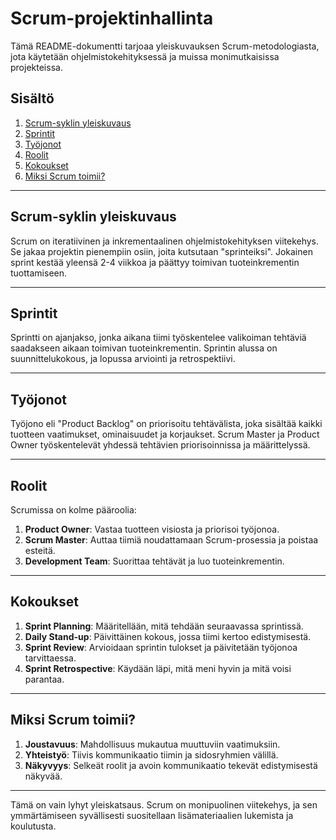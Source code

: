 # Scrum-projektinhallinta

Tämä README-dokumentti tarjoaa yleiskuvauksen Scrum-metodologiasta, jota käytetään ohjelmistokehityksessä ja muissa monimutkaisissa projekteissa.

## Sisältö

1. [Scrum-syklin yleiskuvaus](#scrum-syklin-yleiskuvaus)
2. [Sprintit](#sprintit)
3. [Työjonot](#työjonot)
4. [Roolit](#roolit)
5. [Kokoukset](#kokoukset)
6. [Miksi Scrum toimii?](#miksi-scrum-toimii)

---

## Scrum-syklin yleiskuvaus

Scrum on iteratiivinen ja inkrementaalinen ohjelmistokehityksen viitekehys. Se jakaa projektin pienempiin osiin, joita kutsutaan "sprinteiksi". Jokainen sprint kestää yleensä 2-4 viikkoa ja päättyy toimivan tuoteinkrementin tuottamiseen.

---

## Sprintit

Sprintti on ajanjakso, jonka aikana tiimi työskentelee valikoiman tehtäviä saadakseen aikaan toimivan tuoteinkrementin. Sprintin alussa on suunnittelukokous, ja lopussa arviointi ja retrospektiivi.

---

## Työjonot

Työjono eli "Product Backlog" on priorisoitu tehtävälista, joka sisältää kaikki tuotteen vaatimukset, ominaisuudet ja korjaukset. Scrum Master ja Product Owner työskentelevät yhdessä tehtävien priorisoinnissa ja määrittelyssä.

---

## Roolit

Scrumissa on kolme pääroolia:

1. **Product Owner**: Vastaa tuotteen visiosta ja priorisoi työjonoa.
2. **Scrum Master**: Auttaa tiimiä noudattamaan Scrum-prosessia ja poistaa esteitä.
3. **Development Team**: Suorittaa tehtävät ja luo tuoteinkrementin.

---

## Kokoukset

1. **Sprint Planning**: Määritellään, mitä tehdään seuraavassa sprintissä.
2. **Daily Stand-up**: Päivittäinen kokous, jossa tiimi kertoo edistymisestä.
3. **Sprint Review**: Arvioidaan sprintin tulokset ja päivitetään työjonoa tarvittaessa.
4. **Sprint Retrospective**: Käydään läpi, mitä meni hyvin ja mitä voisi parantaa.

---

## Miksi Scrum toimii?

1. **Joustavuus**: Mahdollisuus mukautua muuttuviin vaatimuksiin.
2. **Yhteistyö**: Tiivis kommunikaatio tiimin ja sidosryhmien välillä.
3. **Näkyvyys**: Selkeät roolit ja avoin kommunikaatio tekevät edistymisestä näkyvää.

---

Tämä on vain lyhyt yleiskatsaus. Scrum on monipuolinen viitekehys, ja sen ymmärtämiseen syvällisesti suositellaan lisämateriaalien lukemista ja koulutusta.
